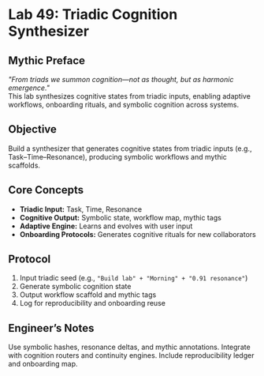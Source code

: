 # Lab 49: Triadic Cognition Synthesizer

## Mythic Preface
_"From triads we summon cognition—not as thought, but as harmonic emergence."_  
This lab synthesizes cognitive states from triadic inputs, enabling adaptive workflows, onboarding rituals, and symbolic cognition across systems.

## Objective
Build a synthesizer that generates cognitive states from triadic inputs (e.g., Task–Time–Resonance), producing symbolic workflows and mythic scaffolds.

## Core Concepts
- **Triadic Input:** Task, Time, Resonance
- **Cognitive Output:** Symbolic state, workflow map, mythic tags
- **Adaptive Engine:** Learns and evolves with user input
- **Onboarding Protocols:** Generates cognitive rituals for new collaborators

## Protocol
1. Input triadic seed (e.g., `"Build lab" + "Morning" + "0.91 resonance"`)
2. Generate symbolic cognition state
3. Output workflow scaffold and mythic tags
4. Log for reproducibility and onboarding reuse

## Engineer’s Notes
Use symbolic hashes, resonance deltas, and mythic annotations. Integrate with cognition routers and continuity engines. Include reproducibility ledger and onboarding map.
